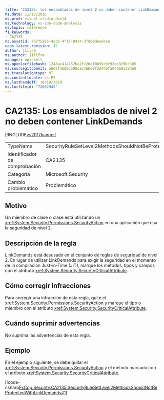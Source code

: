 ```yaml
---
title: 'CA2135: los ensamblados de nivel 2 no deben contener LinkDemands | Microsoft Docs'
ms.date: 11/15/2016
ms.prod: visual-studio-dev14
ms.technology: vs-ide-code-analysis
ms.topic: reference
f1_keywords:
- CA2135
ms.assetid: 7a775285-42d2-4f13-8434-3fdb0deeebe6
caps.latest.revision: 12
author: jillre
ms.author: jillfra
manager: wpickett
ms.openlocfilehash: 1248ac41a757ba2fc26ef0659c0f93ee325bc605
ms.sourcegitcommit: a8e8f4bd5d508da34bbe9f2d4d9fa94da0539de0
ms.translationtype: MT
ms.contentlocale: es-ES
ms.lasthandoff: 10/19/2019
ms.locfileid: "72602945"
---
```

# <a name="ca2135-level-2-assemblies-should-not-contain-linkdemands"></a>CA2135: Los ensamblados de nivel 2 no deben contener LinkDemands
[!INCLUDE[vs2017banner](../includes/vs2017banner.md)]

|||
|-|-|
|TypeName|SecurityRuleSetLevel2MethodsShouldNotBeProtectedWithLinkDemands|
|Identificador de comprobación|CA2135|
|Categoría|Microsoft.Security|
|Cambio problemático|Problemático|

## <a name="cause"></a>Motivo
 Un miembro de clase o clase está utilizando un <xref:System.Security.Permissions.SecurityAction> en una aplicación que usa la seguridad de nivel 2.

## <a name="rule-description"></a>Descripción de la regla
 LinkDemands está desusado en el conjunto de reglas de seguridad de nivel 2. En lugar de utilizar LinkDemands para exigir la seguridad en el momento de la compilación Just-in-Time (JIT), marque los métodos, tipos y campos con el atributo <xref:System.Security.SecurityCriticalAttribute>.

## <a name="how-to-fix-violations"></a>Cómo corregir infracciones
 Para corregir una infracción de esta regla, quite el <xref:System.Security.Permissions.SecurityAction> y marque el tipo o miembro con el atributo <xref:System.Security.SecurityCriticalAttribute>.

## <a name="when-to-suppress-warnings"></a>Cuándo suprimir advertencias
 No suprima las advertencias de esta regla.

## <a name="example"></a>Ejemplo
 En el ejemplo siguiente, se debe quitar el <xref:System.Security.Permissions.SecurityAction> y el método marcado con el atributo <xref:System.Security.SecurityCriticalAttribute>.

 [!code-csharp[FxCop.Security.CA2135.SecurityRuleSetLevel2MethodsShouldNotBeProtectedWithLinkDemands#1](../snippets/csharp/VS_Snippets_CodeAnalysis/fxcop.security.ca2135.securityrulesetlevel2methodsshouldnotbeprotectedwithlinkdemands/cs/ca2135.cs#1)]
